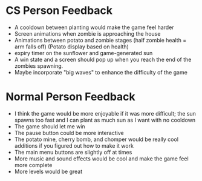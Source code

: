 # CS Person Feedback

- A cooldown between planting would make the game feel harder
- Screen animations when zombie is approaching the house
- Animations between potato and zombie stages (half zombie health = arm falls off) (Potato display based on health)
- expiry timer on the sunflower and game-generated sun
- A win state and a screen should pop up when you reach the end of the zombies spawning.
- Maybe incorporate "big waves" to enhance the difficulty of the game


# Normal Person Feedback

- I think the game would be more enjoyable if it was more difficult; the sun spawns too fast and I can plant as much sun as I want with no cooldown
- The game should let me win
- The pause button could be more interactive
- The potato mine, cherry bomb, and chomper would be really cool additions if you figured out how to make it work
- The main menu buttons are slightly off at times
- More music and sound effects would be cool and make the game feel more complete
- More levels would be great
